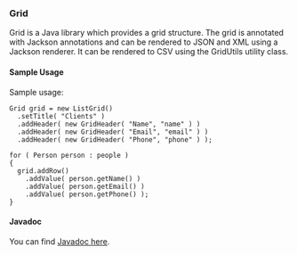 ### Grid

Grid is a Java library which provides a grid structure. The grid is annotated with Jackson annotations and can be rendered to JSON and XML using a Jackson renderer. It can be rendered to CSV using the GridUtils utility class.

#### Sample Usage

Sample usage:

```
Grid grid = new ListGrid()
  .setTitle( "Clients" )
  .addHeader( new GridHeader( "Name", "name" ) )
  .addHeader( new GridHeader( "Email", "email" ) )
  .addHeader( new GridHeader( "Phone", "phone" ) );

for ( Person person : people )
{
  grid.addRow()
    .addValue( person.getName() )
    .addValue( person.getEmail() )
    .addValue( person.getPhone() );
}
```

#### Javadoc

You can find [Javadoc here](https://ci.dhis2.org/job/grid-javadoc/).
